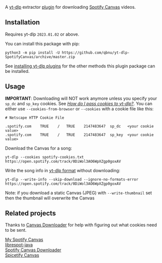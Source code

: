 A [yt-dlp](https://github.com/yt-dlp/yt-dlp) extractor [plugin](https://github.com/yt-dlp/yt-dlp#plugins) for downloading [Spotify Canvas](https://artists.spotify.com/canvas) videos.


## Installation

Requires yt-dlp `2023.01.02` or above.

You can install this package with pip:
```
python3 -m pip install -U https://github.com/qbnu/yt-dlp-SpotifyCanvas/archive/master.zip
```

See [installing yt-dlp plugins](https://github.com/yt-dlp/yt-dlp#installing-plugins) for the other methods this plugin package can be installed.


## Usage

**IMPORTANT**: Downloading will NOT work anymore unless you specify your `sp_dc` and `sp_key` cookies. See [*How do I pass cookies to yt-dlp?*](https://github.com/yt-dlp/yt-dlp/wiki/FAQ#how-do-i-pass-cookies-to-yt-dlp).
You can either use `--cookies-from-browser` or `--cookies` with a cookie file like this:
```
# Netscape HTTP Cookie File

.spotify.com	TRUE	/	TRUE	2147483647	sp_dc	<your cookie value>
.spotify.com	TRUE	/	TRUE	2147483647	sp_key	<your cookie value>
```

Download the Canvas for a song:
```
yt-dlp --cookies spotify-cookies.txt https://open.spotify.com/track/0DiWol3AO6WpXZgp0goxAV
```
Write the song info in [yt-dlp format](https://github.com/yt-dlp/yt-dlp#output-template) without downloading:
```
yt-dlp --write-info --skip-download --ignore-no-formats-error https://open.spotify.com/track/0DiWol3AO6WpXZgp0goxAV
```
Note: if you download a static Canvas (JPEG) with `--write-thumbnail` set then the thumbnail will overwrite the Canvas


## Related projects

Thanks to [Canvas Downloader](https://www.canvasdownloader.com/) for help with figuring out what cookies need to be sent.

[My Spotify Canvas](https://github.com/bartleyg/my-spotify-canvas)  
[librespot-java](https://github.com/librespot-org/librespot-java)  
[Spotify Canvas Downloader](https://github.com/Delitefully/spotify-canvas-downloader)  
[Spicetify Canvas](https://github.com/itsmeow/Spicetify-Canvas)  
